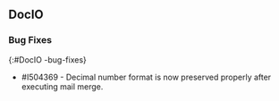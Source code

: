 ## DocIO

### Bug Fixes
{:#DocIO -bug-fixes}

* \#I504369 - Decimal number format is now preserved properly after executing mail merge.